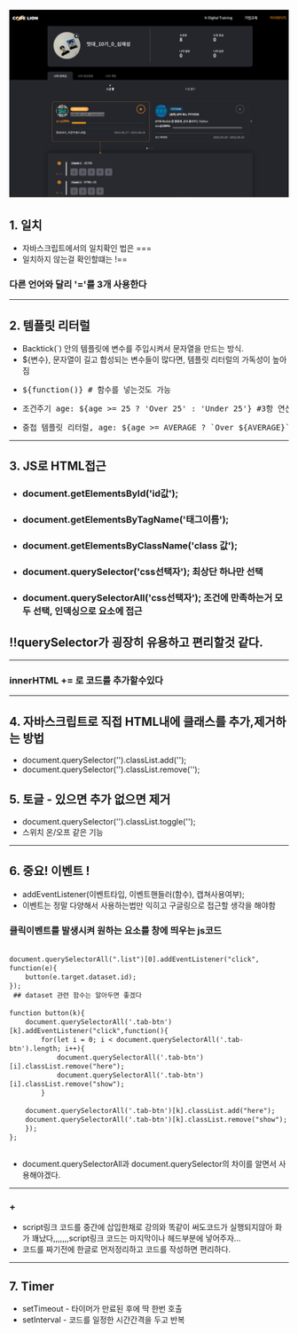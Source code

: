 ![poster](./js_part1.png)
## 1. 일치
- 자바스크립트에서의 일치확인 법은 === 
- 일치하지 않는걸 확인할떄는 !==
### 다른 언어와 달리 '='를 3개 사용한다
---
## 2. 템플릿 리터럴
- Backtick(`) 안의 템플릿에 변수를 주입시켜서 문자열을 만드는 방식.
- ${변수}, 문자열이 길고 합성되는 변수들이 많다면, 템플릿 리터럴의 가독성이 높아짐
- <pre>${function()} # 함수를 넣는것도 가능 </pre> 
- <pre>조건주기 age: ${age >= 25 ? 'Over 25' : 'Under 25'} #3항 연산자도 가능</pre>
- <pre>중첩 템플릿 리터럴, age: ${age >= AVERAGE ? `Over ${AVERAGE}` : `Under ${AVERAGE}`}</pre>
---
## 3. JS로 HTML접근
- ### document.getElementsById('id값');
- ### document.getElementsByTagName('태그이름');
- ### document.getElementsByClassName('class 값');
- ### document.querySelector('css선택자'); 최상단 하나만 선택
- ### document.querySelectorAll('css선택자'); 조건에 만족하는거 모두 선택, 인덱싱으로 요소에 접근
## !!querySelector가 굉장히 유용하고 편리할것 같다.
---
### innerHTML += 로 코드를 추가할수있다
---
## 4. 자바스크립트로 직접 HTML내에 클래스를 추가,제거하는 방법
- document.querySelector('').classList.add('');
- document.querySelector('').classList.remove('');

## 5. 토글 - 있으면 추가 없으면 제거
- document.querySelector('').classList.toggle('');
- 스위치 온/오프 같은 기능
---
## 6. 중요! 이벤트 !
- addEventListener(이벤트타입, 이벤트핸들러(함수), 캡쳐사용여부);
- 이벤트는 정말 다양해서 사용하는법만 익히고 구글링으로 접근할 생각을 해야함

### 클릭이벤트를 발생시켜 원하는 요소를 창에 띄우는 js코드

<pre>
<code>
document.querySelectorAll(".list")[0].addEventListener("click", function(e){
    button(e.target.dataset.id);
});
 ## dataset 관련 함수는 알아두면 좋겠다

function button(k){
    document.querySelectorAll('.tab-btn')[k].addEventListener("click",function(){
        for(let i = 0; i < document.querySelectorAll('.tab-btn').length; i++){
            document.querySelectorAll('.tab-btn')[i].classList.remove("here");
            document.querySelectorAll('.tab-btn')[i].classList.remove("show");   
        }
    
    document.querySelectorAll('.tab-btn')[k].classList.add("here");
    document.querySelectorAll('.tab-btn')[k].classList.remove("show");
    });
};
</code>
</pre>
- document.querySelectorAll과 document.querySelector의 차이를 알면서 사용해야겠다.
---
### +
- script링크 코드를 중간에 삽입한채로 강의와 똑같이 써도코드가 실행되지않아 화가 꽤났다,,,,,,,script링크 코드는 마지막이나 헤드부분에 넣어주자...
- 코드를 짜기전에 한글로 먼저정리하고 코드를 작성하면 편리하다.


---
## 7. Timer
- setTimeout - 타이머가 만료된 후에 딱 한번 호출
- setInterval - 코드를 일정한 시간간격을 두고 반복